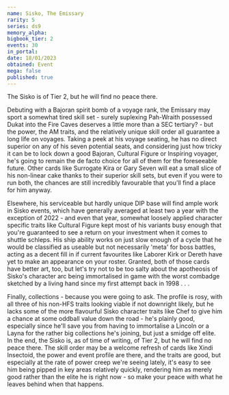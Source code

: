 ```yaml
---
name: Sisko, The Emissary
rarity: 5
series: ds9
memory_alpha:
bigbook_tier: 2
events: 30
in_portal:
date: 18/01/2023
obtained: Event
mega: false
published: true
---
```


The Sisko is of Tier 2, but he will find no peace there.

Debuting with a Bajoran spirit bomb of a voyage rank, the Emissary may sport a somewhat tired skill set - surely suplexing Pah-Wraith possessed Dukat into the Fire Caves deserves a little more than a SEC tertiary? - but the power, the AM traits, and the relatively unique skill order all guarantee a long life on voyages. Taking a peek at his voyage seating, he has no direct superior on any of his seven potential seats, and considering just how tricky it can be to lock down a good Bajoran, Cultural Figure or Inspiring voyager, he's going to remain the de facto choice for all of them for the foreseeable future. Other cards like Surrogate Kira or Gary Seven will eat a small slice of his non-linear cake thanks to their superior skill sets, but even if you were to run both, the chances are still incredibly favourable that you'll find a place for him anyway.

Elsewhere, his serviceable but hardly unique DIP base will find ample work in Sisko events, which have generally averaged at least two a year with the exception of 2022 - and even that year, somewhat loosely applied character specific traits like Cultural Figure kept most of his variants busy enough that you're guaranteed to see a return on your investment when it comes to shuttle schleps. His ship ability works on just slow enough of a cycle that he would be classified as useable but not necessarily 'meta' for boss battles, acting as a decent fill in if current favourites like Laborer Kirk or Dereth have yet to make an appearance on your roster.  Granted, both of those cards have better art, too, but let's try not to be too salty about the apotheosis of Sisko's character arc being immortalised in game with the worst combadge sketched by a living hand since my first attempt back in 1998 . . .

Finally, collections - because you were going to ask. The profile is rosy, with all three of his non-HFS traits looking viable if not downright likely, but he lacks some of the more flavourful Sisko character traits like Chef to give him a chance at some oddball value down the road - he's plainly good, especially since he'll save you from having to immortalise a Lincoln or a Layna for the rather big collections he's joining, but just a smidge off elite. In the end, the Sisko is, as of time of writing, of Tier 2, but he will find no peace there. The skill order may be a welcome refresh of cards like Xindi Insectoid, the power and event profile are there, and the traits are good, but especially at the rate of power creep we're seeing lately, it's easy to see him being pipped in key areas relatively quickly, rendering him as merely good rather than the elite he is right now - so make your peace with what he leaves behind when that happens.
